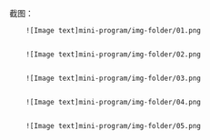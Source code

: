 截图：

        ![Image text]mini-program/img-folder/01.png
      

        ![Image text]mini-program/img-folder/02.png
      

        ![Image text]mini-program/img-folder/03.png
      

        ![Image text]mini-program/img-folder/04.png
      

        ![Image text]mini-program/img-folder/05.png
      
